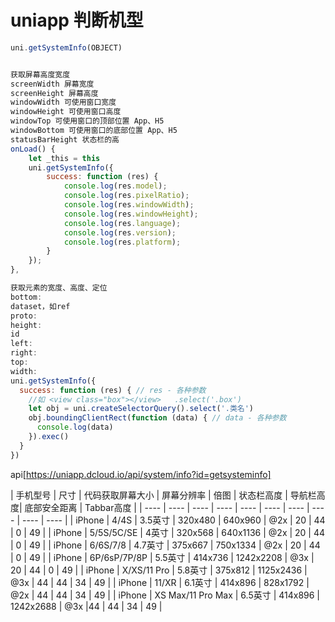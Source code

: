 # uniapp 判断机型

```js
uni.getSystemInfo(OBJECT)


获取屏幕高度宽度
screenWidth 屏幕宽度
screenHeight 屏幕高度
windowWidth 可使用窗口宽度
windowHeight 可使用窗口高度
windowTop 可使用窗口的顶部位置 App、H5
windowBottom 可使用窗口的底部位置 App、H5
statusBarHeight 状态栏的高
onLoad() {
	let _this = this
	uni.getSystemInfo({
	    success: function (res) {
	        console.log(res.model);
        	console.log(res.pixelRatio);
	        console.log(res.windowWidth);
	        console.log(res.windowHeight);
	        console.log(res.language);
	        console.log(res.version);
	        console.log(res.platform);
	    }
	});
},

获取元素的宽度、高度、定位
bottom:
dataset，如ref
proto:
height:
id
left:
right:
top:
width:
uni.getSystemInfo({
  success: function (res) { // res - 各种参数
  	//如 <view class="box"></view>  	.select('.box')
    let obj = uni.createSelectorQuery().select('.类名')
    obj.boundingClientRect(function (data) { // data - 各种参数
      console.log(data)
    }).exec()
  }
})

```

api[https://uniapp.dcloud.io/api/system/info?id=getsysteminfo]




| 手机型号 | 尺寸 | 代码获取屏幕大小 | 屏幕分辨率 | 倍图 | 状态栏高度 |	导航栏高度| 底部安全距离 | Tabbar高度 |
| ---- | ---- | ---- | ---- | ---- | ---- | ---- | ---- | ---- | ---- |
| iPhone | 4/4S | 3.5英寸 | 320x480	| 640x960 | @2x	| 20 | 44 | 0 | 49 |
| iPhone | 5/5S/5C/SE |	4英寸 | 320x568	| 640x1136 | @2x | 20 | 44 | 0 | 49 |
| iPhone | 6/6S/7/8 | 4.7英寸 | 375x667	| 750x1334 | @2x | 20 | 44 | 0 | 49 |
| iPhone | 6P/6sP/7P/8P | 5.5英寸 | 414x736	| 1242x2208	| @3x | 20 | 44	| 0	| 49 |
| iPhone | X/XS/11 Pro | 5.8英寸 | 375x812	| 1125x2436	| @3x | 44 | 44	| 34 | 49 |
| iPhone | 11/XR | 6.1英寸 | 414x896 | 828x1792	| @2x | 44 | 44 | 34 | 49 |
| iPhone | XS Max/11 Pro Max | 6.5英寸 | 414x896	| 1242x2688	| @3x |44 | 44 | 34	| 49 |
